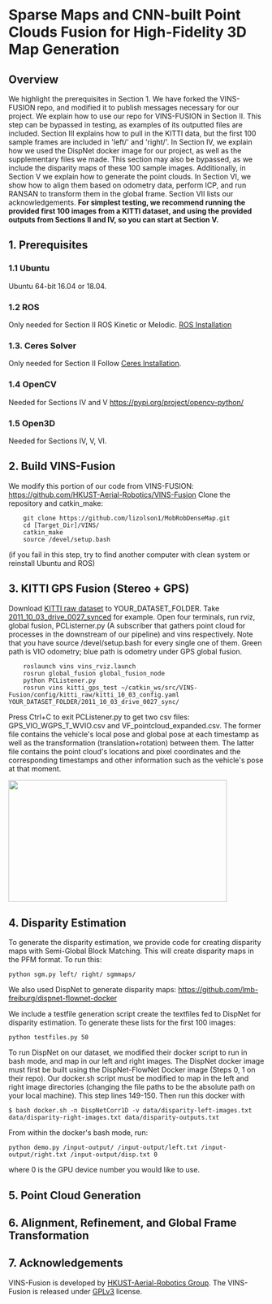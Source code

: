 # Sparse Maps and CNN-built Point Clouds Fusion for High-Fidelity 3D Map Generation

## Overview
We highlight the prerequisites in Section 1. We have forked the VINS-FUSION repo, and modified it to publish messages necessary for our project. We explain how to use our repo for VINS-FUSION in Section II. This step can be bypassed in testing, as examples of its outputted files are included. Section III explains how to pull in the KITTI data, but the first 100 sample frames are included in 'left/' and 'right/'. In Section IV, we explain how we used the DispNet docker image for our project, as well as the supplementary files we made. This section may also be bypassed, as we include the disparity maps of these 100 sample images. Additionally, in Section V we explain how to generate the point clouds. In Section VI, we show how to align them based on odometry data, perform ICP, and run RANSAN to transform them in the global frame. Section VII lists our acknowledgements. **For simplest testing, we recommend running the provided first 100 images from a KITTI dataset, and using the provided outputs from Sections II and IV, so you can start at Section V.** 

## 1. Prerequisites 

### 1.1 **Ubuntu** 
Ubuntu 64-bit 16.04 or 18.04.


### 1.2 **ROS**
Only needed for Section II
ROS Kinetic or Melodic. [ROS Installation](http://wiki.ros.org/ROS/Installation)

### 1.3. **Ceres Solver**
Only needed for Section II
Follow [Ceres Installation](http://ceres-solver.org/installation.html).

### 1.4 **OpenCV**
Needed for Sections IV and V
https://pypi.org/project/opencv-python/

### 1.5 **Open3D**
Needed for Sections IV, V, VI. 




## 2. Build VINS-Fusion
We modify this portion of our code from VINS-FUSION: https://github.com/HKUST-Aerial-Robotics/VINS-Fusion 
Clone the repository and catkin_make:
```
    git clone https://github.com/lizolson1/MobRobDenseMap.git
    cd [Target_Dir]/VINS/
    catkin_make
    source /devel/setup.bash
```
(if you fail in this step, try to find another computer with clean system or reinstall Ubuntu and ROS)

## 3. KITTI GPS Fusion (Stereo + GPS)

Download [KITTI raw dataset](http://www.cvlibs.net/datasets/kitti/raw_data.php) to YOUR_DATASET_FOLDER. Take [2011_10_03_drive_0027_synced](https://s3.eu-central-1.amazonaws.com/avg-kitti/raw_data/2011_10_03_drive_0027/2011_10_03_drive_0027_sync.zip) for example.
Open four terminals, run rviz, global fusion, PCListerner.py (A subscriber that gathers point cloud for processes in the downstream of our pipeline) and vins respectively. Note that you have source /devel/setup.bash for every single one of them.
Green path is VIO odometry; blue path is odometry under GPS global fusion.
```
    roslaunch vins vins_rviz.launch
    rosrun global_fusion global_fusion_node
    python PCListener.py
    rosrun vins kitti_gps_test ~/catkin_ws/src/VINS-Fusion/config/kitti_raw/kitti_10_03_config.yaml YOUR_DATASET_FOLDER/2011_10_03_drive_0027_sync/ 
```
Press Ctrl+C to exit PCListener.py to get two csv files: GPS_VIO_WGPS_T_WVIO.csv and VF_pointcloud_expanded.csv. The former file contains the vehicle's local pose and global pose at each timestamp as well as the transformation (translation+rotation) between them. The latter file contains the point cloud's locations and pixel coordinates and the corresponding timestamps and other information such as the vehicle's pose at that moment.

<img src="https://github.com/HKUST-Aerial-Robotics/VINS-Fusion/blob/master/support_files/image/kitti.gif" width = 430 height = 240 />

## 4. Disparity Estimation
To generate the disparity estimation, we provide code for creating disparity maps with Semi-Global Block Matching. This will create disparity maps in the PFM format. To run this: 
```
python sgm.py left/ right/ sgmmaps/ 
```

We also used DispNet to generate disparity maps: https://github.com/lmb-freiburg/dispnet-flownet-docker

We include a testfile generation script create the textfiles fed to DispNet for disparity estimation. To generate these lists for the first 100 images: 
```
python testfiles.py 50
```
To run DispNet on our dataset, we modified their docker script to run in bash mode, and map in our left and right images. The DispNet docker image must first be built using the DispNet-FlowNet Docker image (Steps 0, 1 on their repo). Our docker.sh script must be modified to map in the left and right image directories (changing the file paths to be the absolute path on your local machine). This step lines 149-150. Then run this docker with 
```
$ bash docker.sh -n DispNetCorr1D -v data/disparity-left-images.txt data/disparity-right-images.txt data/disparity-outputs.txt
```

From within the docker's bash mode, run: 
```
python demo.py /input-output/ /input-output/left.txt /input-output/right.txt /input-output/disp.txt 0
```
where 0 is the GPU device number you would like to use. 

## 5. Point Cloud Generation


## 6. Alignment, Refinement, and Global Frame Transformation

## 7. Acknowledgements
VINS-Fusion is developed by [HKUST-Aerial-Robotics Group](https://github.com/HKUST-Aerial-Robotics/VINS-Fusion). The VINS-Fusion is released under [GPLv3](http://www.gnu.org/licenses/) license.

